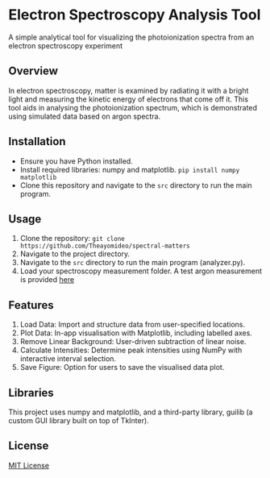 # Electron Spectroscopy Analysis Tool
A simple analytical tool for visualizing the photoionization spectra from an electron spectroscopy experiment

## Overview
In electron spectroscopy, matter is examined by radiating it with a bright light and measuring the kinetic energy of electrons that come off it. This tool aids in analysing the photoionization spectrum, which is demonstrated using simulated data based on argon spectra.

## Installation
- Ensure you have Python installed.
- Install required libraries: numpy and matplotlib.
  `pip install numpy matplotlib`
- Clone this repository and navigate to the `src` directory to run the main program.

## Usage
1. Clone the repository:
   `git clone https://github.com/Theayomideo/spectral-matters`
2. Navigate to the project directory.
3. Navigate to the `src` directory to run the main program (analyzer.py).
4. Load your spectroscopy measurement folder. A test argon measurement is provided [here](./data/test-data)

## Features
1. Load Data: Import and structure data from user-specified locations.
2. Plot Data: In-app visualisation with Matplotlib, including labelled axes.
3. Remove Linear Background: User-driven subtraction of linear noise.
4. Calculate Intensities: Determine peak intensities using NumPy with interactive interval selection.
5. Save Figure: Option for users to save the visualised data plot.

## Libraries
This project uses numpy and matplotlib, and a third-party library, guilib (a custom GUI library built on top of TkInter).

## License
[MIT License](LICENSE)
